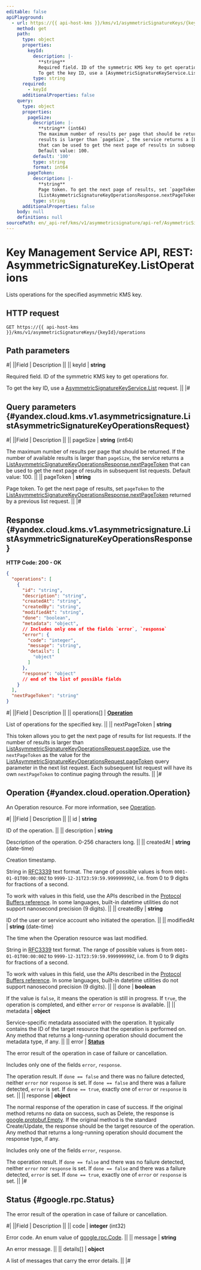 ```yaml
---
editable: false
apiPlayground:
  - url: https://{{ api-host-kms }}/kms/v1/asymmetricSignatureKeys/{keyId}/operations
    method: get
    path:
      type: object
      properties:
        keyId:
          description: |-
            **string**
            Required field. ID of the symmetric KMS key to get operations for.
            To get the key ID, use a [AsymmetricSignatureKeyService.List](/docs/kms/asymmetricsignature/api-ref/AsymmetricSignatureKey/list#List) request.
          type: string
      required:
        - keyId
      additionalProperties: false
    query:
      type: object
      properties:
        pageSize:
          description: |-
            **string** (int64)
            The maximum number of results per page that should be returned. If the number of available
            results is larger than `pageSize`, the service returns a [ListAsymmetricSignatureKeyOperationsResponse.nextPageToken](#yandex.cloud.kms.v1.asymmetricsignature.ListAsymmetricSignatureKeyOperationsResponse)
            that can be used to get the next page of results in subsequent list requests.
            Default value: 100.
          default: '100'
          type: string
          format: int64
        pageToken:
          description: |-
            **string**
            Page token. To get the next page of results, set `pageToken` to the
            [ListAsymmetricSignatureKeyOperationsResponse.nextPageToken](#yandex.cloud.kms.v1.asymmetricsignature.ListAsymmetricSignatureKeyOperationsResponse) returned by a previous list request.
          type: string
      additionalProperties: false
    body: null
    definitions: null
sourcePath: en/_api-ref/kms/v1/asymmetricsignature/api-ref/AsymmetricSignatureKey/listOperations.md
---
```


# Key Management Service API, REST: AsymmetricSignatureKey.ListOperations

Lists operations for the specified asymmetric KMS key.

## HTTP request

```
GET https://{{ api-host-kms }}/kms/v1/asymmetricSignatureKeys/{keyId}/operations
```

## Path parameters

#|
||Field | Description ||
|| keyId | **string**

Required field. ID of the symmetric KMS key to get operations for.

To get the key ID, use a [AsymmetricSignatureKeyService.List](/docs/kms/asymmetricsignature/api-ref/AsymmetricSignatureKey/list#List) request. ||
|#

## Query parameters {#yandex.cloud.kms.v1.asymmetricsignature.ListAsymmetricSignatureKeyOperationsRequest}

#|
||Field | Description ||
|| pageSize | **string** (int64)

The maximum number of results per page that should be returned. If the number of available
results is larger than `pageSize`, the service returns a [ListAsymmetricSignatureKeyOperationsResponse.nextPageToken](#yandex.cloud.kms.v1.asymmetricsignature.ListAsymmetricSignatureKeyOperationsResponse)
that can be used to get the next page of results in subsequent list requests.
Default value: 100. ||
|| pageToken | **string**

Page token. To get the next page of results, set `pageToken` to the
[ListAsymmetricSignatureKeyOperationsResponse.nextPageToken](#yandex.cloud.kms.v1.asymmetricsignature.ListAsymmetricSignatureKeyOperationsResponse) returned by a previous list request. ||
|#

## Response {#yandex.cloud.kms.v1.asymmetricsignature.ListAsymmetricSignatureKeyOperationsResponse}

**HTTP Code: 200 - OK**

```json
{
  "operations": [
    {
      "id": "string",
      "description": "string",
      "createdAt": "string",
      "createdBy": "string",
      "modifiedAt": "string",
      "done": "boolean",
      "metadata": "object",
      // Includes only one of the fields `error`, `response`
      "error": {
        "code": "integer",
        "message": "string",
        "details": [
          "object"
        ]
      },
      "response": "object"
      // end of the list of possible fields
    }
  ],
  "nextPageToken": "string"
}
```

#|
||Field | Description ||
|| operations[] | **[Operation](#yandex.cloud.operation.Operation)**

List of operations for the specified key. ||
|| nextPageToken | **string**

This token allows you to get the next page of results for list requests. If the number of results
is larger than [ListAsymmetricSignatureKeyOperationsRequest.pageSize](#yandex.cloud.kms.v1.asymmetricsignature.ListAsymmetricSignatureKeyOperationsRequest), use the `nextPageToken` as the value
for the [ListAsymmetricSignatureKeyOperationsRequest.pageToken](#yandex.cloud.kms.v1.asymmetricsignature.ListAsymmetricSignatureKeyOperationsRequest) query parameter in the next list request.
Each subsequent list request will have its own `nextPageToken` to continue paging through the results. ||
|#

## Operation {#yandex.cloud.operation.Operation}

An Operation resource. For more information, see [Operation](/docs/api-design-guide/concepts/operation).

#|
||Field | Description ||
|| id | **string**

ID of the operation. ||
|| description | **string**

Description of the operation. 0-256 characters long. ||
|| createdAt | **string** (date-time)

Creation timestamp.

String in [RFC3339](https://www.ietf.org/rfc/rfc3339.txt) text format. The range of possible values is from
`0001-01-01T00:00:00Z` to `9999-12-31T23:59:59.999999999Z`, i.e. from 0 to 9 digits for fractions of a second.

To work with values in this field, use the APIs described in the
[Protocol Buffers reference](https://developers.google.com/protocol-buffers/docs/reference/overview).
In some languages, built-in datetime utilities do not support nanosecond precision (9 digits). ||
|| createdBy | **string**

ID of the user or service account who initiated the operation. ||
|| modifiedAt | **string** (date-time)

The time when the Operation resource was last modified.

String in [RFC3339](https://www.ietf.org/rfc/rfc3339.txt) text format. The range of possible values is from
`0001-01-01T00:00:00Z` to `9999-12-31T23:59:59.999999999Z`, i.e. from 0 to 9 digits for fractions of a second.

To work with values in this field, use the APIs described in the
[Protocol Buffers reference](https://developers.google.com/protocol-buffers/docs/reference/overview).
In some languages, built-in datetime utilities do not support nanosecond precision (9 digits). ||
|| done | **boolean**

If the value is `false`, it means the operation is still in progress.
If `true`, the operation is completed, and either `error` or `response` is available. ||
|| metadata | **object**

Service-specific metadata associated with the operation.
It typically contains the ID of the target resource that the operation is performed on.
Any method that returns a long-running operation should document the metadata type, if any. ||
|| error | **[Status](#google.rpc.Status)**

The error result of the operation in case of failure or cancellation.

Includes only one of the fields `error`, `response`.

The operation result.
If `done == false` and there was no failure detected, neither `error` nor `response` is set.
If `done == false` and there was a failure detected, `error` is set.
If `done == true`, exactly one of `error` or `response` is set. ||
|| response | **object**

The normal response of the operation in case of success.
If the original method returns no data on success, such as Delete,
the response is [google.protobuf.Empty](https://developers.google.com/protocol-buffers/docs/reference/google.protobuf#google.protobuf.Empty).
If the original method is the standard Create/Update,
the response should be the target resource of the operation.
Any method that returns a long-running operation should document the response type, if any.

Includes only one of the fields `error`, `response`.

The operation result.
If `done == false` and there was no failure detected, neither `error` nor `response` is set.
If `done == false` and there was a failure detected, `error` is set.
If `done == true`, exactly one of `error` or `response` is set. ||
|#

## Status {#google.rpc.Status}

The error result of the operation in case of failure or cancellation.

#|
||Field | Description ||
|| code | **integer** (int32)

Error code. An enum value of [google.rpc.Code](https://github.com/googleapis/googleapis/blob/master/google/rpc/code.proto). ||
|| message | **string**

An error message. ||
|| details[] | **object**

A list of messages that carry the error details. ||
|#
